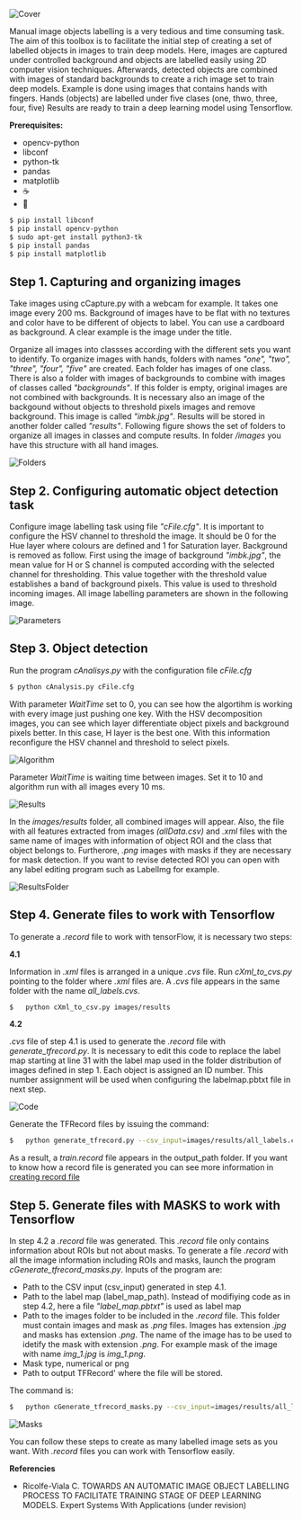 ![Cover](documentation/cover.png)

Manual image objects labelling is a very tedious and time consuming task. The aim of this toolbox is to facilitate the initial step of creating a set of labelled objects in images to train deep models. Here, images are captured under controlled background and objects are labelled easily using 2D computer vision techniques. Afterwards, detected objects are combined with images of standard backgrounds to create a rich image set to train deep models. 
Example is done using images that contains hands with fingers. Hands (objects) are labelled under five clases (one, thwo, three, four, five)
Results are ready to train a deep learning model using Tensorflow.

**Prerequisites:**
- opencv-python
- libconf
- python-tk
- pandas
- matplotlib
- :coffee: 
- :pizza:

```bash
$ pip install libconf
$ pip install opencv-python
$ sudo apt-get install python3-tk
$ pip install pandas
$ pip install matplotlib
```

## Step 1. Capturing and organizing images
Take images using cCapture.py with a webcam for example. It takes one image every 200 ms. Background of images have to be flat with no textures and color have to be different of objects to label. You can use a cardboard as background. A clear example is the image under the title.

Organize all images into classses according with the different sets you want to identify. To organize images with hands, folders with names *"one", "two", "three", "four", "five"* are created. Each folder has images of one class. There is also a folder with images of backgrounds to combine with images of classes called *"backgrounds"*. If this folder is empty, original images are not combined with backgrounds. It is necessary also an image of the backgound without objects to threshold pixels images and remove background. This image is called *"imbk.jpg"*. Results will be stored in another folder called *"results"*.  Following figure shows the set of folders to organize all images in classes and compute results. In folder */images* you have this structure with all hand images.

![Folders](documentation/folders.png)

## Step 2. Configuring automatic object detection task
Configure image labelling task using file *"cFile.cfg"*. It is important to configure the HSV channel to threshold the image. It should be 0 for the Hue layer where colours are defined and 1 for Saturation layer. Background is removed as follow. First using the image  of background *"imbk.jpg"*, the mean value for H or S channel is computed according with the selected channel for thresholding. This value together with the threshold value establishes a band of background pixels. This value is used to threshold incoming images. All image labelling parameters are shown in the following image.

![Parameters](documentation/parameters.png)

## Step 3. Object detection
Run the program *cAnalisys.py* with the configuration file *cFile.cfg*

```bash
$ python cAnalysis.py cFile.cfg
```

With parameter *WaitTime* set to 0, you can see how the algortihm is working with every image just pushing one key. With the HSV decomposition images, you can see which layer differentiate object pixels and background pixels better. In this case, H layer is the best one. With this information reconfigure the HSV channel and threshold to select pixels.

![Algorithm](documentation/algorithm.png)

Parameter *WaitTime* is waiting time between images. Set it to 10 and algorithm run with all images every 10 ms.

![Results](documentation/results.png)

In the *images/results* folder, all combined images will appear. Also, the file with all features extracted from images *(allData.csv)* and *.xml* files with the same name of images with information of object ROI and the class that object belongs to. Furtherore, *.png* images with masks if they are necessary for mask detection. If you want to revise detected ROI you can open with any label editing program such as LabelImg for example.

![ResultsFolder](documentation/resultsFolder.png)

## Step 4. Generate files to work with Tensorflow
To generate a *.record* file to work with tensorFlow, it is necessary two steps:

**4.1**

Information in *.xml* files is arranged in a unique *.cvs* file. Run *cXml_to_cvs.py* pointing to the folder where *.xml* files are. A *.cvs* file appears in the same folder with the name *all_labels.cvs*.

```bash
$	python cXml_to_csv.py images/results
```


**4.2**

*.cvs* file of step 4.1 is used to generate the *.record* file with *generate_tfrecord.py*. It is necessary to edit this code to replace the label map starting at line 31 with the label map used in the folder distribution of images defined in step 1. Each object is assigned an ID number. This number assignment will be used when configuring the labelmap.pbtxt file in next step.

![Code](documentation/code.png)

Generate the TFRecord files by issuing the command:

```bash
$	python generate_tfrecord.py --csv_input=images/results/all_labels.csv --image_dir=images/results --output_path=images/results/train.record
```
As a result, a *train.record* file appears in the output_path folder. If you want to know how a record file is generated you can see more information in [creating record file](https://github.com/tensorflow/models/blob/master/research/object_detection/g3doc/using_your_own_dataset.md)

## Step 5. Generate files with MASKS to work with Tensorflow

In step 4.2 a *.record* file was generated. This *.record* file only contains information about ROIs but not about masks. To generate a file *.record* with all the image information including ROIs and masks, launch the program *cGenerate_tfrecord_masks.py*. Inputs of the program are:
- Path to the CSV input (csv_input) generated in step 4.1.
- Path to the label map (label_map_path). Instead of modifiying code as in step 4.2, here a file *"label_map.pbtxt"* is used as label map
-  Path to the images folder to be included in the *.record* file. This folder must contain images and mask as *.png* files. Images has extension *.jpg* and masks has extension *.png*. The name of the image has to be used to idetify the mask with extension *.png*. For example mask of the image with name *img_1.jpg* is *img_1.png*.
- Mask type, numerical or png
- Path to output TFRecord' where the file will be stored.

The command is:

```bash
$	python cGenerate_tfrecord_masks.py --csv_input=images/results/all_labels.csv --label_map_path=label_map.pbtxt --image_dir=images/results --output_path=images/results/train_mask.record/train.record
```

![Masks](documentation/masks.png)

You can follow these steps to create as many labelled image sets as you want. With *.record* files you can work with Tensorflow easily.


**Referencies**

-   Ricolfe-Viala C. TOWARDS AN AUTOMATIC IMAGE OBJECT LABELLING PROCESS TO FACILITATE TRAINING STAGE OF DEEP LEARNING MODELS. Expert Systems With Applications (under revision)
